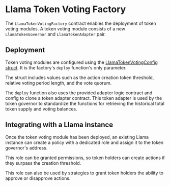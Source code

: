 # Llama Token Voting Factory

The `LlamaTokenVotingFactory` contract enables the deployment of token voting modules. A token voting module consists of a new `LlamaTokenGovernor` and `LlamaTokenAdapter` pair.

## Deployment

Token voting modules are configured using the [LlamaTokenVotingConfig struct](https://github.com/llamaxyz/llama-periphery/blob/main/src/lib/Structs.sol#L82). It is the factory's `deploy` function's only parameter.  

The struct includes values such as the action creation token threshold, relative voting period length, and the vote quorum.

The `deploy` function also uses the provided adapter logic contract and config to clone a token adapter contract. This token adapter is used by the token governor to standardize the functions for retrieving the historical total token supply and voting balances. 

## Integrating with a Llama instance

Once the token voting module has been deployed, an existing Llama instance can create a policy with a dedicated role and assign it to the token governor's address.

This role can be granted permissions, so token holders can create actions if they surpass the creation threshold.

This role can also be used by strategies to grant token holders the ability to approve or disapprove actions.
